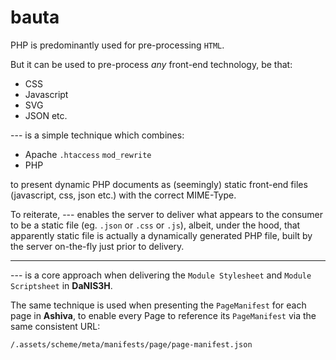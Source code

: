 # bauta

PHP is predominantly used for pre-processing `HTML`.

But it can be used to pre-process *any* front-end technology, be that:

 - CSS
 - Javascript
 - SVG
 - JSON etc.

--- is a simple technique which combines:

 - Apache `.htaccess` `mod_rewrite`
 - PHP

to present dynamic PHP documents as (seemingly) static front-end files (javascript, css, json etc.) with the correct MIME-Type.

To reiterate, --- enables the server to deliver what appears to the consumer to be a static file (eg. `.json` or `.css` or `.js`), albeit, under the hood, that apparently static file is actually a dynamically generated PHP file, built by the server on-the-fly just prior to delivery.

_____

--- is a core approach when delivering the `Module Stylesheet` and `Module Scriptsheet` in **DaNIS3H**.

The same technique is used when presenting the `PageManifest` for each page in **Ashiva**, to enable every Page to reference its `PageManifest` via the same consistent URL:

    /.assets/scheme/meta/manifests/page/page-manifest.json
